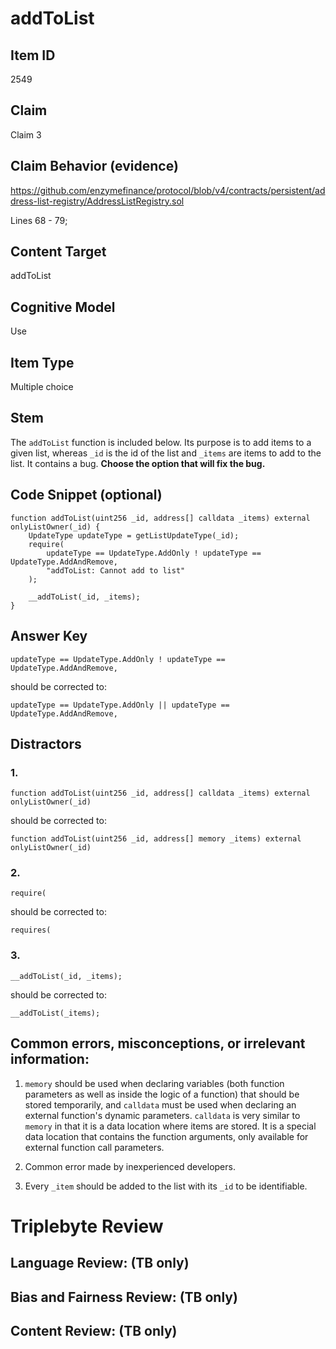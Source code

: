 # addToList

## Item ID
2549

## Claim
Claim 3

## Claim Behavior (evidence)
https://github.com/enzymefinance/protocol/blob/v4/contracts/persistent/address-list-registry/AddressListRegistry.sol

Lines 68 - 79;

## Content Target
addToList

## Cognitive Model
Use

## Item Type
Multiple choice

## Stem
The `addToList` function is included below. Its purpose is to add items to a given list, whereas `_id` is the id of the list and `_items` are items to add to the list. It contains a bug. **Choose the option that will fix the bug.**

## Code Snippet (optional)
```solidity
function addToList(uint256 _id, address[] calldata _items) external onlyListOwner(_id) {
    UpdateType updateType = getListUpdateType(_id);
    require(
        updateType == UpdateType.AddOnly ! updateType == UpdateType.AddAndRemove,
        "addToList: Cannot add to list"
    );

    __addToList(_id, _items);
}
```

## Answer Key
```solidity
updateType == UpdateType.AddOnly ! updateType == UpdateType.AddAndRemove,
```

should be corrected to:
```
updateType == UpdateType.AddOnly || updateType == UpdateType.AddAndRemove,
```

## Distractors
### 1.
```solidity
function addToList(uint256 _id, address[] calldata _items) external onlyListOwner(_id)
```

should be corrected to:
```solidity
function addToList(uint256 _id, address[] memory _items) external onlyListOwner(_id)
```

### 2.
```solidity
require(
```

should be corrected to:
```solidity
requires(
```

### 3.
```solidity
__addToList(_id, _items);
```

should be corrected to:
```solidity
__addToList(_items);
```

## Common errors, misconceptions, or irrelevant information:
1. `memory` should be used when declaring variables (both function parameters as well as inside the logic of a function) that should be stored temporarily, and `calldata` must be used when declaring an external function's dynamic parameters. `calldata` is very similar to `memory` in that it is a data location where items are stored. It is a special data location that contains the function arguments, only available for external function call parameters. 

2. Common error made by inexperienced developers.

3. Every `_item` should be added to the list with its `_id` to be identifiable.

# Triplebyte Review

## Language Review: (TB only)

## Bias and Fairness Review: (TB only)

## Content Review: (TB only)
